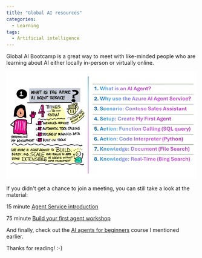 ```yaml
---
title: "Global AI resources"
categories:
  - Learning
tags:
  - Artificial intelligence
---
```


Global AI Bootcamp is a great way to meet with like-minded people who are learning about AI either locally in-person or virtually online. 

![img](../assets/images/2025-03-14-global-ai-resources.png)

If you didn't get a chance to join a meeting, you can still take a look at the material:

15 minute [Agent Service introduction](https://github.com/microsoft/aitour-ai-agents-theater-session)

75 minute [Build your first agent workshop](https://github.com/microsoft/build-your-first-agent-with-azure-ai-agent-service-workshop)

And finally, check out the [AI agents for beginners](../ai-agents-for-beginners) course I mentioned earlier.

Thanks for reading! :-)
